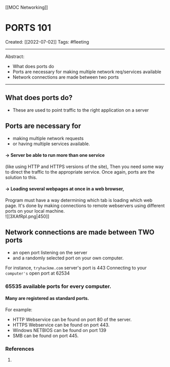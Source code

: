 [[MOC Networking]]

# PORTS 101
Created:  [[2022-07-02]]
Tags: #fleeting 

---
Abstract:
- What does ports do
- Ports are necessary for making multiple network req/services available
- Network connections are made between two ports
---
## What does ports do?
- These are used to point traffic to the right application on a server



## Ports are necessary for 
- making multiple network requests
- or having multiple services available. 


#### -> Server be able to run more than one service 
(like using HTTP and HTTPS versions of the site), 
Then you need some way to direct the traffic to the appropriate service. Once again, ports are the solution to this. 

#### -> Loading several webpages at once in a web browser, 
Program must have a way determining which tab is loading which web page. 
It's done by making connections to remote webservers using different ports on your local machine.  
![[3XAfRpI.png|450]]
## Network connections are made between TWO ports 
- an open port listening on the server  
- and a randomly selected port on your own computer. 

For instance, 
`tryhackme.com` server's port is 443 
Connecting to your `computer's` open port at 62534






### 65535 available ports for every computer.
#### Many are registered as standard ports.  
For example:
- HTTP Webservice can be found on port 80 of the server. 
- HTTPS Webservice can be found on port 443. 
- Windows NETBIOS can be found on port 139  
- SMB can be found on port 445. 












### References
1. 